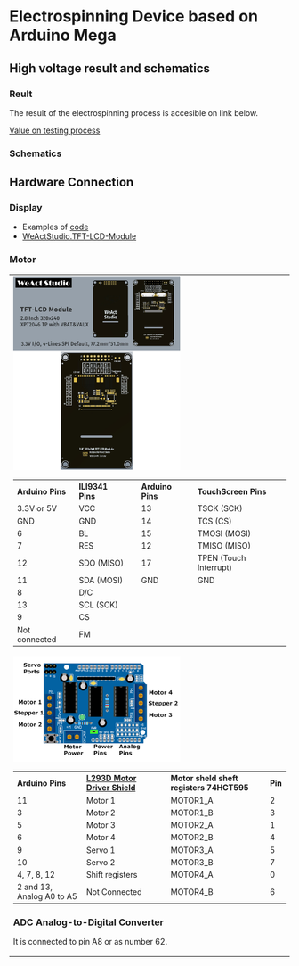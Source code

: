 # Electrospinning Device based on Arduino Mega

## High voltage result and schematics

### Reult

<p> The result of the electrospinning process is accesible on link below. </p>
<a href="https://docs.google.com/spreadsheets/d/1FEkuDaI_2rEFF1M06S9z06Yd7cQ-smT4pYeCvJsIN_U/edit?usp=sharing">Value on testing process</a>

### Schematics

## Hardware Connection

<table style="border: none;">
  <tr>
    <h3>Display</h3>
    <!-- display charaters -->
    <ul>
        <li> Examples of <a href="https://github.com/WeActStudio/WeActStudio.TFT-LCD-Module/tree/master/Examples">code</a> </li>
        <li> <a href="https://github.com/WeActStudio/WeActStudio.TFT-LCD-Module">WeActStudio.TFT-LCD-Module</a> </li>
    </ul>
    <td style="border: none; text-align: left;">
      <img src="/Images/Display.webp" alt="Display" width="300px">
      <img src="/Images/displayPins.png" alt="pinout" width="300px">
      <!-- https://github.com/WeActStudio/WeActStudio.TFT-LCD-Module -->
      <table>
        <tr>
            <th>Arduino Pins</th>
            <th>ILI9341 Pins</th>
            <th></th>
            <th>Arduino Pins</th>
            <th>TouchScreen Pins</th>
        </tr>
        <tr>
            <td>3.3V or 5V</td>
            <td>VCC</td>
            <td></td>
            <td>13</td>
            <td>TSCK (SCK)</td>
        </tr>
        <tr>
            <td>GND</td>
            <td>GND</td>
            <td></td>
            <td>14</td>
            <td>TCS (CS)</td>
        </tr>
        <tr>
            <td>6</td>
            <td>BL</td>
            <td></td>
            <td>15</td>
            <td>TMOSI (MOSI)</td>
        </tr>
        <tr>
            <td>7</td>
            <td>RES</td>
            <td></td>
            <td>12</td>
            <td>TMISO (MISO)</td>
        </tr>
        <tr>
            <td>12</td>
            <td>SDO (MISO)</td>
            <td></td>
            <td>17</td>
            <td>TPEN (Touch Interrupt)</td>
        </tr>
        <tr>
            <td>11</td>
            <td>SDA (MOSI)</td>
            <td></td>
            <td>GND</td>
            <td>GND</td>
        </tr>
        <tr>
            <td>8</td>
            <td>D/C</td>
            <td></td>
            <td></td>
            <td></td>
        </tr>
        <tr>
            <td>13</td>
            <td>SCL (SCK)</td>
            <td></td>
            <td></td>
            <td></td>
        </tr>
        <tr>
            <td>9</td>
            <td>CS</td>
            <td></td>
            <td></td>
            <td></td>
        </tr>
        <tr>
            <td>Not connected</td>
            <td>FM</td>
            <td></td>
            <td></td>
            <td></td>
    </table>
 <!-- <table>
    <tr>
          <th>Arduino Pins</th>
          <th>ILI9341 Pins</th>
        </tr>
        <tr>
          <td>53</td>
          <td>TFT_CS</td>
        </tr>
        <tr>
          <td>46</td>
          <td>TFT_DC</td>
        </tr>
        <tr>
          <td>51</td>
          <td>TFT_MOSI</td>
        </tr>
        <tr>
          <td>52</td>
          <td>TFT_SCLK</td>
        </tr>
        <tr>
          <td>47</td>
          <td>TFT_RST</td>
        </tr>
        <tr>
          <th>Arduino Pins</th>
          <th>TouchScreen Pins</th>
        </tr>
        <tr>
          <td>A14</td>
          <td>YP</td>
        </tr>
        <tr>
          <td>A15</td>
          <td>XM</td>
        </tr>
        <tr>
          <td>48</td>
          <td>YM</td>
        </tr>
        <tr>
          <td>49</td>
          <td>XP</td>
        </tr>
      </table> -->
    </td>
  </tr>

  <tr>
    <h3>Motor</h3>
    <td style="border: none; text-align: left;">
      <img src="/Images/L293DArduinoShieldPinouts.png" alt="L293D Motor Driver Shield" width="300px">    
      <table>
        <tr>
          <th>Arduino Pins</th>
          <th><a href="https://github.com/adafruit/Adafruit_Motor-Shield-v1/blob/master/mshieldv12schem.png">L293D Motor Driver Shield</a></th>
          <th></th>
          <th>Motor sheld sheft registers 74HCT595</th>
          <th>Pin</th>
        </tr>
        <tr>
          <td>11</td>
          <td>Motor 1</td>
          <td></td>
          <td>MOTOR1_A</td>
          <td>2</td>
        </tr>
        <tr>
          <td>3</td>
          <td>Motor 2</td>
          <td></td>
          <td>MOTOR1_B</td>
          <td>3</td>
        </tr>
        <tr>
          <td>5</td>
          <td>Motor 3</td>
          <td></td>
          <td>MOTOR2_A</td>
          <td>1</td>
        </tr>
        <tr>
          <td>6</td>
          <td>Motor 4</td>
          <td></td>
          <td>MOTOR2_B</td>
          <td>4</td>
        </tr>
        <tr>
          <td>9</td>
          <td>Servo 1</td>
          <td></td>
          <td>MOTOR3_A</td>
          <td>5</td>
        </tr>
        <tr>
          <td>10</td>
          <td>Servo 2</td>
          <td></td>
          <td>MOTOR3_B</td>
          <td>7</td>
        </tr>
        <tr>
          <td>4, 7, 8, 12</td>
          <td>Shift registers</td>
          <td></td>
          <td>MOTOR4_A</td>
          <td>0</td>
        </tr>
        <tr>
          <td>2 and 13, Analog A0 to A5</td>
          <td>Not Connected</td>
          <td></td>
          <td>MOTOR4_B</td>
          <td>6</td>
        </tr>
      </table>


### ADC Analog-to-Digital Converter

It is connected to pin A8 or as number 62.
